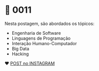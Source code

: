 # 📍 0011

Nesta postagem, são abordados os tópicos:

- Engenharia de Software
- Linguagens de Programação
- Interação Humano-Computador
- Big Data
- Hacking

:heart: [POST no INSTAGRAM](https://www.instagram.com/p/CF71eTjsNkI/) 